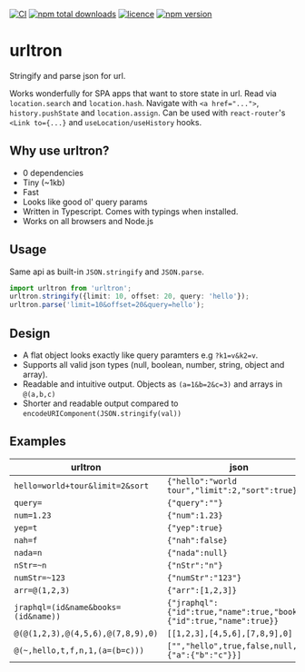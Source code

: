 [![CI](https://github.com/recurrency/urltron/actions/workflows/ci.yml/badge.svg?branch=main)](https://github.com/nojvek/urltron/actions/workflows/ci.yml)
[![npm total downloads](https://img.shields.io/npm/dt/urltron.svg?maxAge=2592000)](https://www.npmjs.com/package/urltron)
[![licence](https://img.shields.io/npm/l/urltron.svg?maxAge=2592000)](https://github.com/nojvek/urltron)
[![npm version](https://img.shields.io/npm/v/urltron.svg)](https://www.npmjs.com/package/urltron)

# urltron

Stringify and parse json for url.

Works wonderfully for SPA apps that want to store state in url. Read via `location.search` and `location.hash`. Navigate with `<a href="...">`, `history.pushState` and `location.assign`. Can be used with `react-router`'s `<Link to={...}` and `useLocation/useHistory` hooks.

## Why use urltron?

- 0 dependencies
- Tiny (~1kb)
- Fast
- Looks like good ol' query params
- Written in Typescript. Comes with typings when installed.
- Works on all browsers and Node.js

## Usage

Same api as built-in `JSON.stringify` and `JSON.parse`.

```ts
import urltron from 'urltron';
urltron.stringify({limit: 10, offset: 20, query: 'hello'});
urltron.parse('limit=10&offset=20&query=hello');
```

## Design

- A flat object looks exactly like query paramters e.g `?k1=v&k2=v`.
- Supports all valid json types (null, boolean, number, string, object and array).
- Readable and intuitive output. Objects as `(a=1&b=2&c=3)` and arrays in `@(a,b,c)`
- Shorter and readable output compared to `encodeURIComponent(JSON.stringify(val))`

## Examples

| urltron                             | json                                                                 |
| ----------------------------------- | -------------------------------------------------------------------- |
| `hello=world+tour&limit=2&sort`     | `{"hello":"world tour","limit":2,"sort":true}`                       |
| `query=`                            | `{"query":""}`                                                       |
| `num=1.23`                          | `{"num":1.23}`                                                       |
| `yep=t`                             | `{"yep":true}`                                                       |
| `nah=f`                             | `{"nah":false}`                                                      |
| `nada=n`                            | `{"nada":null}`                                                      |
| `nStr=~n`                           | `{"nStr":"n"}`                                                       |
| `numStr=~123`                       | `{"numStr":"123"}`                                                   |
| `arr=@(1,2,3)`                      | `{"arr":[1,2,3]}`                                                    |
| `jraphql=(id&name&books=(id&name))` | `{"jraphql":{"id":true,"name":true,"books":{"id":true,"name":true}}` |
| `@(@(1,2,3),@(4,5,6),@(7,8,9),0)`   | `[[1,2,3],[4,5,6],[7,8,9],0]`                                        |
| `@(~,hello,t,f,n,1,(a=(b=c)))`      | `["","hello",true,false,null,1,{"a":{"b":"c"}}]`                     |
